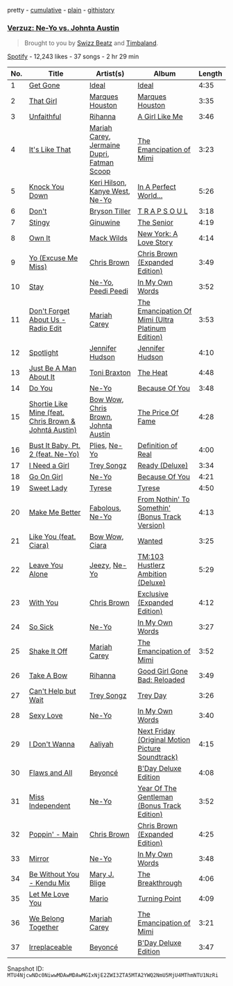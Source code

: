 pretty - [cumulative](/playlists/cumulative/37i9dQZF1DX2N4Bvb5aSXB.md) - [plain](/playlists/plain/37i9dQZF1DX2N4Bvb5aSXB) - [githistory](https://github.githistory.xyz/mackorone/spotify-playlist-archive/blob/main/playlists/plain/37i9dQZF1DX2N4Bvb5aSXB)

### [Verzuz: Ne\-Yo vs\. Johnta Austin](https://open.spotify.com/playlist/37i9dQZF1DX2N4Bvb5aSXB)

> Brought to you by <a href="spotify:artist:2cADQgiLMjNhbsfeN52Bf3">Swizz Beatz</a> and <a href="spotify:artist:5Y5TRrQiqgUO4S36tzjIRZ">Timbaland</a>.

[Spotify](https://open.spotify.com/user/spotify) - 12,243 likes - 37 songs - 2 hr 29 min

| No. | Title | Artist(s) | Album | Length |
|---|---|---|---|---|
| 1 | [Get Gone](https://open.spotify.com/track/0CofintZCm8MhxiOMrauiT) | [Ideal](https://open.spotify.com/artist/2bK1rpFhmGkImiZNuUyHVT) | [Ideal](https://open.spotify.com/album/0sCYqD1xXtAvHiYETuTP0K) | 4:35 |
| 2 | [That Girl](https://open.spotify.com/track/08fhbfRSg7eEH0IZT7pB6a) | [Marques Houston](https://open.spotify.com/artist/1goOx6gnQdUllLfSMsL4Rt) | [Marques Houston](https://open.spotify.com/album/4sAouJxcSwPIoT5dd6Qgj7) | 3:35 |
| 3 | [Unfaithful](https://open.spotify.com/track/13xxBnXOuiBxVxJI458B0i) | [Rihanna](https://open.spotify.com/artist/5pKCCKE2ajJHZ9KAiaK11H) | [A Girl Like Me](https://open.spotify.com/album/2JdjS6jjOml7nt7Yjo0nnh) | 3:46 |
| 4 | [It's Like That](https://open.spotify.com/track/7zL9xrz5krsuC6qVNluQQw) | [Mariah Carey](https://open.spotify.com/artist/4iHNK0tOyZPYnBU7nGAgpQ), [Jermaine Dupri](https://open.spotify.com/artist/6nfYGe7IIuuP5bMY1jkJP6), [Fatman Scoop](https://open.spotify.com/artist/15GGbJKqC6w0VYyAJtjej6) | [The Emancipation of Mimi](https://open.spotify.com/album/43iBTEWECK7hSnE0p6GgNo) | 3:23 |
| 5 | [Knock You Down](https://open.spotify.com/track/58FUwmyGUqkt53YPUcm7cJ) | [Keri Hilson](https://open.spotify.com/artist/63wjoROpeh5f11Qm93UiJ1), [Kanye West](https://open.spotify.com/artist/5K4W6rqBFWDnAN6FQUkS6x), [Ne\-Yo](https://open.spotify.com/artist/21E3waRsmPlU7jZsS13rcj) | [In A Perfect World...](https://open.spotify.com/album/4FdIO8yB9bNtcWlRcStXvZ) | 5:26 |
| 6 | [Don't](https://open.spotify.com/track/3pXF1nA74528Edde4of9CC) | [Bryson Tiller](https://open.spotify.com/artist/2EMAnMvWE2eb56ToJVfCWs) | [T R A P S O U L](https://open.spotify.com/album/6eZdwrhB97A3EYx9QppGfl) | 3:18 |
| 7 | [Stingy](https://open.spotify.com/track/6De63WRULDaa1fxOyLilnv) | [Ginuwine](https://open.spotify.com/artist/7r8RF1tN2A4CiGEplkp1oP) | [The Senior](https://open.spotify.com/album/3t4OgAvvOzvXw8D2NHUeDR) | 4:19 |
| 8 | [Own It](https://open.spotify.com/track/051VzpEn17dLinnypLAUNG) | [Mack Wilds](https://open.spotify.com/artist/5BO8aIDUyNtvnq98qMIs85) | [New York: A Love Story](https://open.spotify.com/album/0pBF3BXIBvjoSzoYXbwpji) | 4:14 |
| 9 | [Yo \(Excuse Me Miss\)](https://open.spotify.com/track/7DFnq8FYhHMCylykf6ZCxA) | [Chris Brown](https://open.spotify.com/artist/7bXgB6jMjp9ATFy66eO08Z) | [Chris Brown \(Expanded Edition\)](https://open.spotify.com/album/49gaz5rhWWgqCw61M9700v) | 3:49 |
| 10 | [Stay](https://open.spotify.com/track/6tVUf0iGHpxmAWwp11I9eP) | [Ne\-Yo](https://open.spotify.com/artist/21E3waRsmPlU7jZsS13rcj), [Peedi Peedi](https://open.spotify.com/artist/36dgBtLAQduHE6Z2MGHdII) | [In My Own Words](https://open.spotify.com/album/6gkwOLmk0ALMOjWs5WhAEr) | 3:52 |
| 11 | [Don't Forget About Us \- Radio Edit](https://open.spotify.com/track/1HkVSmzBbdZ5Bzdd00IZgh) | [Mariah Carey](https://open.spotify.com/artist/4iHNK0tOyZPYnBU7nGAgpQ) | [The Emancipation Of Mimi \(Ultra Platinum Edition\)](https://open.spotify.com/album/7MMpjM0wynysTbhpvKjHrm) | 3:53 |
| 12 | [Spotlight](https://open.spotify.com/track/02QQXgeAghpU4smdM7l7We) | [Jennifer Hudson](https://open.spotify.com/artist/35GL8Cu2GKTcHzKGi75xl5) | [Jennifer Hudson](https://open.spotify.com/album/6RCEPR3vf58GQTK2sT1cQP) | 4:10 |
| 13 | [Just Be A Man About It](https://open.spotify.com/track/6kD36kVRn5leDDbjXpHQY0) | [Toni Braxton](https://open.spotify.com/artist/3X458ddYA2YcVWuVIGGOYe) | [The Heat](https://open.spotify.com/album/0UZsKcXzOehMvFWTiBlwMi) | 4:48 |
| 14 | [Do You](https://open.spotify.com/track/0JKjqJLo145b1mqA6MnhIl) | [Ne\-Yo](https://open.spotify.com/artist/21E3waRsmPlU7jZsS13rcj) | [Because Of You](https://open.spotify.com/album/52q9xNv8COtSU9phlbO5sg) | 3:48 |
| 15 | [Shortie Like Mine \(feat\. Chris Brown & Johntá Austin\)](https://open.spotify.com/track/6oUGAx0vkBcnGzYkvw0ZsA) | [Bow Wow](https://open.spotify.com/artist/7352aRY2mqSxBZwzUb6LmA), [Chris Brown](https://open.spotify.com/artist/7bXgB6jMjp9ATFy66eO08Z), [Johnta Austin](https://open.spotify.com/artist/0DRTDBGl9fBAzVdF1IFA75) | [The Price Of Fame](https://open.spotify.com/album/1Dt7wPQxjnJJBiV6fczCpS) | 4:28 |
| 16 | [Bust It Baby, Pt\. 2 \(feat\. Ne\-Yo\)](https://open.spotify.com/track/0exb0K7vsjf5bXWLJJhAuF) | [Plies](https://open.spotify.com/artist/3jksrX4oBklxR78ft8gv3j), [Ne\-Yo](https://open.spotify.com/artist/21E3waRsmPlU7jZsS13rcj) | [Definition of Real](https://open.spotify.com/album/4XYeXtHzp0x7wzgUyasKBA) | 4:00 |
| 17 | [I Need a Girl](https://open.spotify.com/track/5cU50IAoAFF7qFWOtdbEjr) | [Trey Songz](https://open.spotify.com/artist/2iojnBLj0qIMiKPvVhLnsH) | [Ready \(Deluxe\)](https://open.spotify.com/album/44jrX3SThj7pFjOzUTLm85) | 3:34 |
| 18 | [Go On Girl](https://open.spotify.com/track/3QE7ObGjkt1kYnhLvZPRUy) | [Ne\-Yo](https://open.spotify.com/artist/21E3waRsmPlU7jZsS13rcj) | [Because Of You](https://open.spotify.com/album/52q9xNv8COtSU9phlbO5sg) | 4:21 |
| 19 | [Sweet Lady](https://open.spotify.com/track/1Dx8rIZaXzZPvUQRF2j9hB) | [Tyrese](https://open.spotify.com/artist/08p7B5OtcUuVblvkQIlBhJ) | [Tyrese](https://open.spotify.com/album/1srJ4xgMWliQdwquG81ObA) | 4:50 |
| 20 | [Make Me Better](https://open.spotify.com/track/0YkJU6TjjwzsVXUPRIO0DB) | [Fabolous](https://open.spotify.com/artist/0YWxKQj2Go9CGHCp77UOyy), [Ne\-Yo](https://open.spotify.com/artist/21E3waRsmPlU7jZsS13rcj) | [From Nothin' To Somethin' \(Bonus Track Version\)](https://open.spotify.com/album/6t5g3iBwXlDWXhSZbDonrJ) | 4:13 |
| 21 | [Like You \(feat\. Ciara\)](https://open.spotify.com/track/3jEqrIfwKO0M8ALu3TGilF) | [Bow Wow](https://open.spotify.com/artist/7352aRY2mqSxBZwzUb6LmA), [Ciara](https://open.spotify.com/artist/2NdeV5rLm47xAvogXrYhJX) | [Wanted](https://open.spotify.com/album/65G0BpV00GmLi5WUCeWdvT) | 3:25 |
| 22 | [Leave You Alone](https://open.spotify.com/track/5GOqOUVv7vk0jWDdNToHtA) | [Jeezy](https://open.spotify.com/artist/4yBK75WVCQXej1p04GWqxH), [Ne\-Yo](https://open.spotify.com/artist/21E3waRsmPlU7jZsS13rcj) | [TM:103 Hustlerz Ambition \(Deluxe\)](https://open.spotify.com/album/4GvDHEW1goHkqJbLJHzUUf) | 5:29 |
| 23 | [With You](https://open.spotify.com/track/5Lgcn7u07bHuqbOtXkN62u) | [Chris Brown](https://open.spotify.com/artist/7bXgB6jMjp9ATFy66eO08Z) | [Exclusive \(Expanded Edition\)](https://open.spotify.com/album/6p5pW2WwgVECsOhrXPAyhI) | 4:12 |
| 24 | [So Sick](https://open.spotify.com/track/6brl7bwOHmGFkNw3MBqssT) | [Ne\-Yo](https://open.spotify.com/artist/21E3waRsmPlU7jZsS13rcj) | [In My Own Words](https://open.spotify.com/album/6gkwOLmk0ALMOjWs5WhAEr) | 3:27 |
| 25 | [Shake It Off](https://open.spotify.com/track/4VKnkoNNM6yTb4cXXX3wqD) | [Mariah Carey](https://open.spotify.com/artist/4iHNK0tOyZPYnBU7nGAgpQ) | [The Emancipation of Mimi](https://open.spotify.com/album/43iBTEWECK7hSnE0p6GgNo) | 3:52 |
| 26 | [Take A Bow](https://open.spotify.com/track/3goSVuTt3fDYDP6kRnFwuL) | [Rihanna](https://open.spotify.com/artist/5pKCCKE2ajJHZ9KAiaK11H) | [Good Girl Gone Bad: Reloaded](https://open.spotify.com/album/3JSWZWeTHF4HDGt5Eozdy7) | 3:49 |
| 27 | [Can't Help but Wait](https://open.spotify.com/track/5k3VjTwIsOjQ2woGz3Yx71) | [Trey Songz](https://open.spotify.com/artist/2iojnBLj0qIMiKPvVhLnsH) | [Trey Day](https://open.spotify.com/album/6vnUL0NxqV1JrBvYW1M2wn) | 3:26 |
| 28 | [Sexy Love](https://open.spotify.com/track/10aWGOqSDBqvNzJ9NeKDbK) | [Ne\-Yo](https://open.spotify.com/artist/21E3waRsmPlU7jZsS13rcj) | [In My Own Words](https://open.spotify.com/album/6gkwOLmk0ALMOjWs5WhAEr) | 3:40 |
| 29 | [I Don't Wanna](https://open.spotify.com/track/4h7wUvVV8Ff8UL7JqAByiL) | [Aaliyah](https://open.spotify.com/artist/0urTpYCsixqZwgNTkPJOJ4) | [Next Friday \(Original Motion Picture Soundtrack\)](https://open.spotify.com/album/4e0MOgtJeKQXt0MQGzFVcY) | 4:15 |
| 30 | [Flaws and All](https://open.spotify.com/track/30Z84zKyyx3Hn2Af8OdwaR) | [Beyoncé](https://open.spotify.com/artist/6vWDO969PvNqNYHIOW5v0m) | [B'Day Deluxe Edition](https://open.spotify.com/album/0Zd10MKN5j9KwUST0TdBBB) | 4:08 |
| 31 | [Miss Independent](https://open.spotify.com/track/34ceTg8ChN5HjrqiIYCn9Q) | [Ne\-Yo](https://open.spotify.com/artist/21E3waRsmPlU7jZsS13rcj) | [Year Of The Gentleman \(Bonus Track Edition\)](https://open.spotify.com/album/6dTn9vJSxVTIGm4Cu5dH4x) | 3:52 |
| 32 | [Poppin' \- Main](https://open.spotify.com/track/7vGRXiYWFk6NjUnsNjQJQd) | [Chris Brown](https://open.spotify.com/artist/7bXgB6jMjp9ATFy66eO08Z) | [Chris Brown \(Expanded Edition\)](https://open.spotify.com/album/49gaz5rhWWgqCw61M9700v) | 4:25 |
| 33 | [Mirror](https://open.spotify.com/track/6GfEDFqhdtEO1RQSvSqgA8) | [Ne\-Yo](https://open.spotify.com/artist/21E3waRsmPlU7jZsS13rcj) | [In My Own Words](https://open.spotify.com/album/6gkwOLmk0ALMOjWs5WhAEr) | 3:48 |
| 34 | [Be Without You \- Kendu Mix](https://open.spotify.com/track/6Y3WvyUG9iE5bQYg38SPtQ) | [Mary J\. Blige](https://open.spotify.com/artist/1XkoF8ryArs86LZvFOkbyr) | [The Breakthrough](https://open.spotify.com/album/13HYuDhB1soZvHzwoymXoV) | 4:06 |
| 35 | [Let Me Love You](https://open.spotify.com/track/5WphWTUIfRe7x8NZss79cY) | [Mario](https://open.spotify.com/artist/20s0P9QLxGqKuCsGwFsp7w) | [Turning Point](https://open.spotify.com/album/4qqrq2LYJYvKOV5Xrcajvp) | 4:09 |
| 36 | [We Belong Together](https://open.spotify.com/track/3LmvfNUQtglbTrydsdIqFU) | [Mariah Carey](https://open.spotify.com/artist/4iHNK0tOyZPYnBU7nGAgpQ) | [The Emancipation of Mimi](https://open.spotify.com/album/43iBTEWECK7hSnE0p6GgNo) | 3:21 |
| 37 | [Irreplaceable](https://open.spotify.com/track/6RX5iL93VZ5fKmyvNXvF1r) | [Beyoncé](https://open.spotify.com/artist/6vWDO969PvNqNYHIOW5v0m) | [B'Day Deluxe Edition](https://open.spotify.com/album/0Zd10MKN5j9KwUST0TdBBB) | 3:47 |

Snapshot ID: `MTU4NjcwNDc0NiwwMDAwMDAwMGIxNjE2ZWI3ZTA5MTA2YWQ2NmU5MjU4MThmNTU1NzRi`
